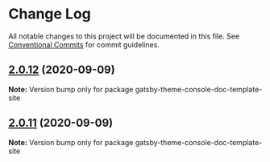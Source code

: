 # Change Log

All notable changes to this project will be documented in this file.
See [Conventional Commits](https://conventionalcommits.org) for commit guidelines.

## [2.0.12](https://github.com/aliyun/console-components/compare/gatsby-theme-console-doc-template-site@2.0.11...gatsby-theme-console-doc-template-site@2.0.12) (2020-09-09)

**Note:** Version bump only for package gatsby-theme-console-doc-template-site





## [2.0.11](https://github.com/aliyun/console-components/compare/gatsby-theme-console-doc-template-site@2.0.10...gatsby-theme-console-doc-template-site@2.0.11) (2020-09-09)

**Note:** Version bump only for package gatsby-theme-console-doc-template-site
